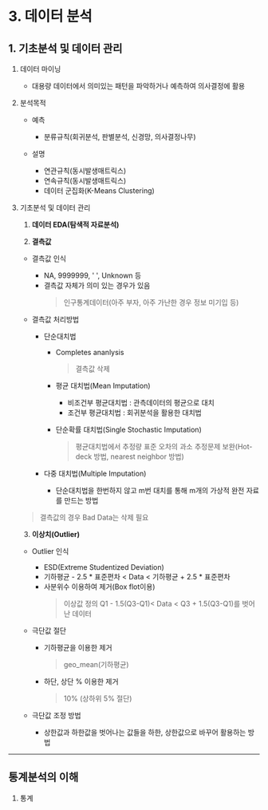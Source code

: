 # 3. 데이터 분석

## 1. 기초분석 및 데이터 관리
1. 데이터 마이닝
    - 대용량 데이터에서 의미있는 패턴을 파악하거나 예측하여 의사결정에 활용

2. 분석목적
    - 예측
      - 분류규칙(회귀분석, 판별분석, 신경망, 의사결정나무)
    
    - 설명
      - 연관규칙(동시발생매트릭스)
      - 연속규칙(동시발생매트릭스)
      - 데이터 군집화(K-Means Clustering)

3. 기초분석 및 데이터 관리
    1. **데이터 EDA(탐색적 자료분석)**

    2. **결측값**
      - 결측값 인식
        - NA, 9999999, ' ', Unknown 등
        - 결측값 자체가 의미 있는 경우가 있음
          > 인구통계데이터(아주 부자, 아주 가난한 경우 정보 미기입 등) 

      - 결측값 처리방법
        - 단순대치법
          - Completes ananlysis
            > 결측값 삭제 
          - 평균 대치법(Mean Imputation)
            - 비조건부 평균대치법 : 관측데이터의 평균으로 대치
            - 조건부 평균대치법 : 회귀분석을 활용한 대치법

          - 단순확률 대치법(Single Stochastic Imputation)
            > 평균대치법에서 추정량 표준 오차의 과소 추정문제 보완(Hot-deck 방법, nearest neighbor 방법)

        - 다중 대치법(Multiple Imputation)
          - 단순대치법을 한번하지 않고 m번 대치를 통해 m개의 가상적 완전 자료를 만드는 방법
      
      > 결측값의 경우 Bad Data는 삭제 필요
    
    3. **이상치(Outlier)**
      - Outlier 인식
        - ESD(Extreme Studentized Deviation)
        - 기하평균 - 2.5 * 표준편차 < Data < 기하평균 + 2.5 * 표준편차
        - 사분위수 이용하여 제거(Box flot이용)
          > 이상값 정의 Q1 - 1.5(Q3-Q1)< Data < Q3 + 1.5(Q3-Q1)를 벗어난 데이터

      - 극단값 절단
        - 기하평균을 이용한 제거
          > geo_mean(기하평균)

        - 하단, 상단 % 이용한 제거
          > 10% (상하위 5% 절단)
      
      - 극단값 조정 방법
        - 상한값과 하한값을 벗어나는 값들을 하한, 상한값으로 바꾸어 활용하는 방법


---

## 통계분석의 이해

1. 통계